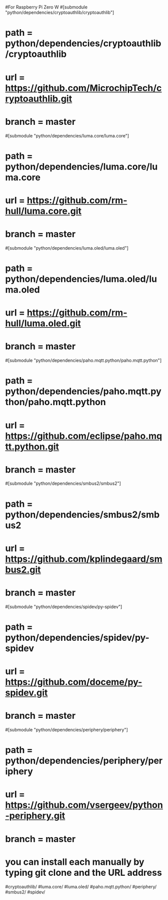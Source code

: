 #  
#For Raspberry Pi Zero W 
#[submodule "python/dependencies/cryptoauthlib/cryptoauthlib"]
#	path = python/dependencies/cryptoauthlib/cryptoauthlib
#	url = https://github.com/MicrochipTech/cryptoauthlib.git
#	branch = master
#[submodule "python/dependencies/luma.core/luma.core"]
#	path = python/dependencies/luma.core/luma.core
#	url = https://github.com/rm-hull/luma.core.git
#	branch = master
#[submodule "python/dependencies/luma.oled/luma.oled"]
#	path = python/dependencies/luma.oled/luma.oled
#	url = https://github.com/rm-hull/luma.oled.git
#	branch = master
#[submodule "python/dependencies/paho.mqtt.python/paho.mqtt.python"]
#	path = python/dependencies/paho.mqtt.python/paho.mqtt.python
#	url = https://github.com/eclipse/paho.mqtt.python.git
#	branch = master
#[submodule "python/dependencies/smbus2/smbus2"]
#	path = python/dependencies/smbus2/smbus2
#	url = https://github.com/kplindegaard/smbus2.git
#	branch = master
#[submodule "python/dependencies/spidev/py-spidev"]
#	path = python/dependencies/spidev/py-spidev
#	url = https://github.com/doceme/py-spidev.git
#	branch = master
#[submodule "python/dependencies/periphery/periphery"]
#	path = python/dependencies/periphery/periphery
#	url = https://github.com/vsergeev/python-periphery.git
#	branch = master
  
  # you can install each manually by typing git clone and the URL address













#cryptoauthlib/
#luma.core/
#luma.oled/
#paho.mqtt.python/
#periphery/
#smbus2/
#spidev/
